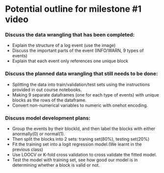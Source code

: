# Potential outline for milestone #1 video

### Discuss the data wrangling that has been completed:
- Explain the structure of a log event (use the image)
- Discuss the important parts of the event (INFO/WARN, 9 types of events)
- Explain that each event only references one unique block

### Discuss the planned data wrangling that still needs to be done:
- Splitting the data into train/validation/test sets using the instructions provided in out course notebooks. 
- Making 9 separate dataframes (one for each type of events) with unique blocks as the rows of the dataframe. 
- Convert non-numerical variables to numeric with onehot encoding. 

### Discuss model development plans:
- Group the events by their blockId, and then label the blocks with either anormally(0) or normal(1).
- Then split the blocks into 2 sets: traning set(80%), testing set(20%)  
- Fit the training set into a logit regression model.(We learnt in the previous class)
- Use LOOCV or K-fold cross validation to cross validate the fitted model.
- Test the model with training set, see how good our model is in determining whether a block is valid or not.